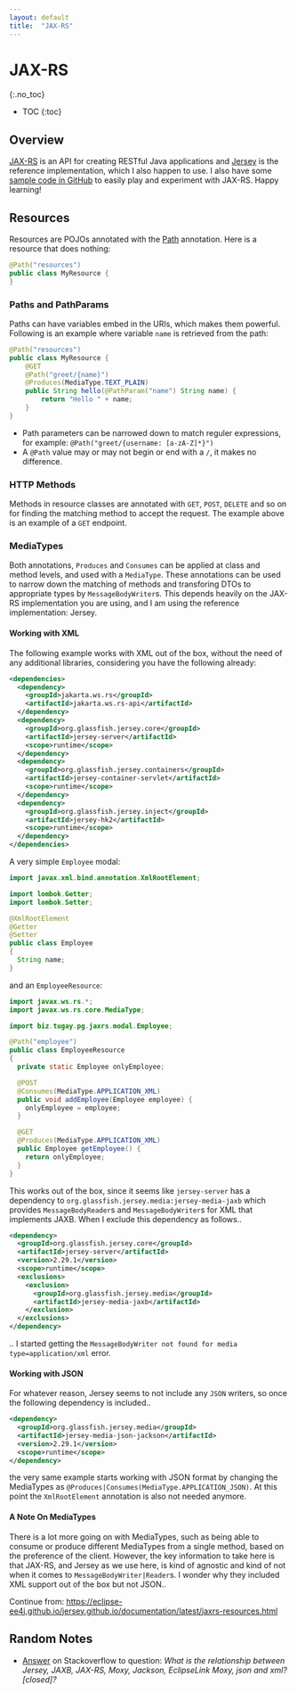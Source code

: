 ```yaml
---
layout: default
title:  "JAX-RS"
---
```


# JAX-RS
{:.no_toc}

* TOC
{:toc}

## Overview
[JAX-RS](https://en.wikipedia.org/wiki/Java_API_for_RESTful_Web_Services) is an API for creating RESTful Java applications and [Jersey](https://eclipse-ee4j.github.io/jersey/) is the reference implementation, which I also happen to use. I also have some [sample code in GitHub](https://github.com/koraytugay/pg-jaxrs) to easily play and experiment with JAX-RS. Happy learning!

## Resources
Resources are POJOs annotated with the [Path](https://jax-rs.github.io/apidocs/2.1/) annotation. Here is a resource that does nothing:

```java
@Path("resources")
public class MyResource {
}
```

### Paths and PathParams
Paths can have variables embed in the URIs, which makes them powerful. Following is an example where variable `name` is retrieved from the path:

```java
@Path("resources")
public class MyResource {
    @GET
    @Path("greet/{name}")
    @Produces(MediaType.TEXT_PLAIN)
    public String hello(@PathParam("name") String name) {
        return "Hello " + name;
    }
}
```

- Path parameters can be narrowed down to match reguler expressions, for example: `@Path("greet/{username: [a-zA-Z]*}")`
- A `@Path` value may or may not begin or end with a `/`, it makes no difference.

### HTTP Methods
Methods in resource classes are annotated with `GET`, `POST`, `DELETE` and so on for finding the matching method to accept the request. The example above is an example of a `GET` endpoint.

### MediaTypes
Both annotations, `Produces` and `Consumes` can be applied at class and method levels, and used with a `MediaType`. These annotations can be used to narrow down the matching of methods and transforing DTOs to appropriate types by `MessageBodyWriter`s. This depends heavily on the JAX-RS implementation you are using, and I am using the reference implementation: Jersey.

#### Working with XML
The following example works with XML out of the box, without the need of any additional libraries, considering you have the following already:

```xml
<dependencies>
  <dependency>
    <groupId>jakarta.ws.rs</groupId>
    <artifactId>jakarta.ws.rs-api</artifactId>
  </dependency>
  <dependency>
    <groupId>org.glassfish.jersey.core</groupId>
    <artifactId>jersey-server</artifactId>
    <scope>runtime</scope>
  </dependency>
  <dependency>
    <groupId>org.glassfish.jersey.containers</groupId>
    <artifactId>jersey-container-servlet</artifactId>
    <scope>runtime</scope>
  </dependency>
  <dependency>
    <groupId>org.glassfish.jersey.inject</groupId>
    <artifactId>jersey-hk2</artifactId>
    <scope>runtime</scope>
  </dependency>
</dependencies>
```

A very simple `Employee` modal:

```java
import javax.xml.bind.annotation.XmlRootElement;

import lombok.Getter;
import lombok.Setter;

@XmlRootElement
@Getter
@Setter
public class Employee
{
  String name;
}
```

and an `EmployeeResource`:

```java
import javax.ws.rs.*;
import javax.ws.rs.core.MediaType;

import biz.tugay.pg.jaxrs.modal.Employee;

@Path("employee")
public class EmployeeResource
{
  private static Employee onlyEmployee;

  @POST
  @Consumes(MediaType.APPLICATION_XML)
  public void addEmployee(Employee employee) {
    onlyEmployee = employee;
  }

  @GET
  @Produces(MediaType.APPLICATION_XML)
  public Employee getEmployee() {
    return onlyEmployee;
  }
}
```

This works out of the box, since it seems like `jersey-server` has a dependency to `org.glassfish.jersey.media:jersey-media-jaxb` which provides `MessageBodyReader`s and `MessageBodyWriter`s for XML that implements JAXB. When I exclude this dependency as follows..

```xml
<dependency>
  <groupId>org.glassfish.jersey.core</groupId>
  <artifactId>jersey-server</artifactId>
  <version>2.29.1</version>
  <scope>runtime</scope>
  <exclusions>
    <exclusion>
      <groupId>org.glassfish.jersey.media</groupId>
      <artifactId>jersey-media-jaxb</artifactId>
    </exclusion>
  </exclusions>
</dependency>
```

.. I started getting the `MessageBodyWriter not found for media type=application/xml` error.


#### Working with JSON
For whatever reason, Jersey seems to not include any `JSON` writers, so once the following dependency is included..

```xml
<dependency>
  <groupId>org.glassfish.jersey.media</groupId>
  <artifactId>jersey-media-json-jackson</artifactId>
  <version>2.29.1</version>
  <scope>runtime</scope>
</dependency>
```

the very same example starts working with JSON format by changing the MediaTypes as `@Produces|Consumes(MediaType.APPLICATION_JSON)`. At this point the `XmlRootElement` annotation is also not needed anymore.

#### A Note On MediaTypes
There is a lot more going on with MediaTypes, such as being able to consume or produce different MediaTypes from a single method, based on the preference of the client. However, the key information to take here is that JAX-RS, and Jersey as we use here, is kind of agnostic and kind of not when it comes to `MessageBodyWriter|Reader`s. I wonder why they included XML support out of the box but not JSON..

Continue from: https://eclipse-ee4j.github.io/jersey.github.io/documentation/latest/jaxrs-resources.html

## Random Notes
- [Answer](https://stackoverflow.com/a/36033943) on Stackoverflow to question: _What is the relationship between Jersey, JAXB, JAX-RS, Moxy, Jackson, EclipseLink Moxy, json and xml? [closed]?_
